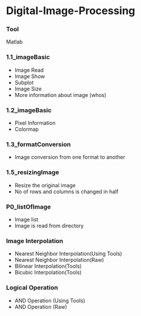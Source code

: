 # Digital-Image-Processing
### Tool 
  Matlab
### 1.1_imageBasic
- Image Read
- Image Show
- Subplot
- Image Size
- More information about image (whos)

### 1.2_imageBasic
- Pixel Information
- Colormap

### 1.3_formatConversion
- Image conversion from one format to another

### 1.5_resizingImage
- Resize the original image
- No of rows and columns is changed in half

### P0_listOfImage
 - Image list
 - Image is read from directory
 
### Image Interpolation
 - Nearest Neighbor Interpolation(Using Tools)
 - Nearest Neighbor Interpolation(Raw)
 - Bilinear Interpolation(Tools)
 - Bicubic Interpolation(Tools)

### Logical Operation
- AND Operation (Using Tools)
- AND Operation (Raw)
